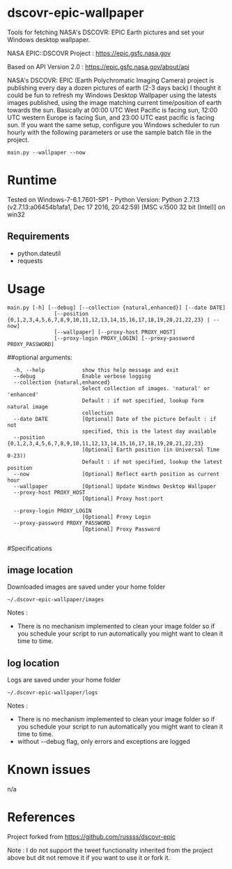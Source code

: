 # dscovr-epic-wallpaper
Tools for fetching NASA's DSCOVR: EPIC Earth pictures and set your Windows desktop wallpaper.

NASA EPIC::DSCOVR Project : https://epic.gsfc.nasa.gov

Based on API Version 2.0 : https://epic.gsfc.nasa.gov/about/api

NASA's DSCOVR: EPIC (Earth Polychromatic Imaging Camera) project is publishing every day a dozen pictures of earth (2-3 days back)
I thought it could be fun to refresh my Windows Desktop Wallpaper using the latests images published, using the image matching current time/position of earth towards the sun.
Basically at 00:00 UTC West Pacific is facing sun, 12:00 UTC western Europe is facing Sun, and 23:00 UTC east pacific is facing sun.
If you want the same setup, configure you Windows scheduler to run hourly with the following parameters or use the sample batch file in the project.

```
main.py --wallpaper --now
```

# Runtime
Tested on Windows-7-6.1.7601-SP1 - Python Version: Python 2.7.13 (v2.7.13:a06454b1afa1, Dec 17 2016, 20:42:59) [MSC v.1500 32 bit (Intel)] on win32

## Requirements
* python.dateutil
* requests

# Usage
 
```
main.py [-h] [--debug] [--collection {natural,enhanced}] [--date DATE]
               [--position {0,1,2,3,4,5,6,7,8,9,10,11,12,13,14,15,16,17,18,19,20,21,22,23} | --now]
               [--wallpaper] [--proxy-host PROXY_HOST]
               [--proxy-login PROXY_LOGIN] [--proxy-password PROXY_PASSWORD]

```

##optional arguments:
```
  -h, --help            show this help message and exit
  --debug               Enable verbose logging
  --collection {natural,enhanced}
                        Select collection of images. 'natural' or 'enhanced'
                        Default : if not specified, lookup form natural image
                        collection
  --date DATE           [Optional] Date of the picture Default : if not
                        specified, this is the latest day available
  --position {0,1,2,3,4,5,6,7,8,9,10,11,12,13,14,15,16,17,18,19,20,21,22,23}
                        [Optional] Earth position (in Universal Time 0-23))
                        Default : if not specified, lookup the latest position
  --now                 [Optional] Reflect earth position as current hour
  --wallpaper           [Optional] Update Windows Desktop Wallpaper
  --proxy-host PROXY_HOST
                        [Optional] Proxy host:port

  --proxy-login PROXY_LOGIN
                        [Optional] Proxy Login
  --proxy-password PROXY_PASSWORD
                        [Optional] Proxy Password
 
```

#Specifications
## image location
Downloaded images are saved under your home folder 
```
~/.dscovr-epic-wallpaper/images
```
Notes : 
* There is no mechanism implemented to clean your image folder so if you schedule your script to run automatically you might want to clean it time to time. 

## log location
Logs are saved under your home folder
```
~/.dscovr-epic-wallpaper/logs
```
Notes : 
* There is no mechanism implemented to clean your image folder so if you schedule your script to run automatically you might want to clean it time to time. 
* without --debug flag, only errors and exceptions are logged

# Known issues
n/a

# References
Project forked from <https://github.com/russss/dscovr-epic>

Note :
I do not support the tweet functionality inherited from the project above but dit not remove it if you want to use it or fork it.